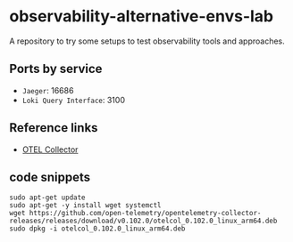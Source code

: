 # observability-alternative-envs-lab #

A repository to try some setups to test
observability tools and approaches.


## Ports by service ##

- `Jaeger`: 16686
- `Loki Query Interface`: 3100


## Reference links ##

- [OTEL Collector](https://opentelemetry.io/docs/collector/installation/#linux)


## code snippets ##

```shell
sudo apt-get update
sudo apt-get -y install wget systemctl
wget https://github.com/open-telemetry/opentelemetry-collector-releases/releases/download/v0.102.0/otelcol_0.102.0_linux_arm64.deb
sudo dpkg -i otelcol_0.102.0_linux_arm64.deb
```